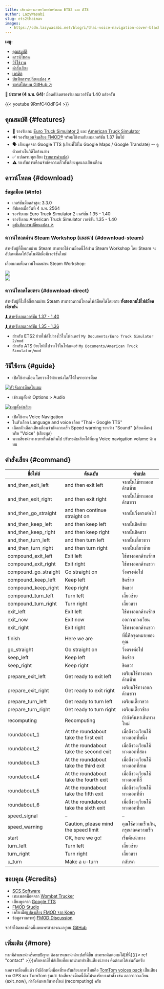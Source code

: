 ```yaml
---
title: เสียงนำทางภาษาไทยสำหรับเกม ETS2 และ ATS
author: LazyWasabi
slug: ets2thainav
images:
  - https://cdn.lazywasabi.net/blog/i/thai-voice-navigation-cover-black-sea-istanbul.jpg
---
```


**เมนู:**

- [คุณสมบัติ](#features)
- [ดาวน์โหลด](#download)
- [วิธีใช้งาน](#guide)
- [คำสั่งเสียง](#command)
- [เครดิต](#credits)
- [บันทึกการเปลี่ยงแปลง ↗](https://github.com/lazywasabi/ets2-thai-navigation/blob/master/CHANGELOG.md)
- [ซอร์สโค้ดบน GitHub ↗](https://github.com/lazywasabi/ets2-thai-navigation)

<p class="p-4 bg-green-600 text-white rounded font-display">
  <strong class="text-white">📢 ประกาศ (4 ก.พ. 64):</strong> ม็อดอัปเดตรองรับเกมเวอร์ชัน 1.40 แล้วครับ
</p>

{{< youtube 9RmfC4OdFG4 >}}

## คุณสมบัติ {#features}

- 🚚 รองรับเกม [Euro Truck Simulator 2](https://eurotrucksimulator2.com/)</a> และ [American Truck Simulator](https://americantrucksimulator.com/)
- 🔊 รองรับ[เอนจินเสียง FMOD®](https://blog.scssoft.com/2020/02/fmod-first-tease.html) พร้อมใช้งานกับเกมเวอร์ชัน 1.37 ขึ้นไป
- 🗣 เสียงพูดจาก Google TTS (เสียงที่ใช้ใน Google Maps / Google Translate) -- ดูตัวอย่างในวิดีโอด้านล่าง
- ✅ แปลครบทุกเสียง ([รายการคำแปล](#command))
- ⚠ รองรับการเตือนจำกัดความเร็วทั้งเสียงพูดและเสียงเตือน

## ดาวน์โหลด {#download}

### ข้อมูลม็อด {#info}

- เวอร์ชันม็อดล่าสุด: 3.3.0
- อัปเดตเมื่อวันที่ 4 ก.พ. 2564
- รองรับเกม Euro Truck Simulator 2 เวอร์ชัน 1.35 - 1.40
- รองรับเกม American Truck Simulator เวอร์ชัน 1.35 - 1.40
- [ดูบันทึกการเปลี่ยนแปลง ↗](https://github.com/lazywasabi/ets2-thai-navigation/blob/master/CHANGELOG.md)

### ดาวน์โหลดผ่าน Steam Workshop (แนะนำ) {#download-steam}

สำหรับผู้ที่ซื้อเกมผ่าน Steam สามารถใช้งานม็อดนี้ได้ผ่าน Steam Workshop โดย Steam จะอัปเดตม็อดให้อัตโนมัติเมื่อมีเวอร์ชันใหม่

เลือกเกมเพื่อดาวน์โหลดผ่าน Steam Workshop:

<div class="flex space-x-4 items-center">
  <div class="flex-1">
    <a href="https://steamcommunity.com/sharedfiles/filedetails/?id=1764313195" target="_blank" rel="noopener noreferrer">
      <img class="w-48 mx-auto" src="https://cdn.lazywasabi.net/blog/i/ets2-logo.png">
    </a>
  </div>
  <div class="flex-1 mx-auto">
    <a href="https://steamcommunity.com/sharedfiles/filedetails/?id=1900877329" target="_blank" rel="noopener noreferrer">
      <img class="w-48 mx-auto" src="https://cdn.lazywasabi.net/blog/i/ats-logo.png">
    </a>
  </div>
</div>

### ดาวน์โหลดโดยตรง {#download-direct}

สำหรับผู้ที่ไม่ได้ซื้อเกมผ่าน Steam สามารถดาวน์โหลดไฟล์ม็อดได้โดยตรง **ทั้งสองเกมใช้ไฟล์ม็อดเดียวกัน**

[⬇ สำหรับเกมเวอร์ชัน 1.37 - 1.40](https://cdn.lazywasabi.net/ets2thainav/3.3.0/thai-navigation-3.3.0.scs)

[⬇ สำหรับเกมเวอร์ชัน 1.35 - 1.36](https://cdn.lazywasabi.net/ets2thainav/3.3.0/thai-navigation-136-3.3.0.scs)

- สำหรับ ETS2 ย้ายไฟล์ไปวางไว้ในโฟลเดอร์ `My Documents/Euro Truck Simulator 2/mod`
- สำหรับ ATS ย้ายไฟล์ไปวางไว้ในโฟลเดอร์ `My Documents/American Truck Simulator/mod`

## วิธีใช้งาน {#guide}

- เปิดใช้งานม็อด โดยวางไว้ตำแหน่งใดก็ได้ในรายการม็อด

[![ตัวจัดการม็อดในเกม](https://cdn.lazywasabi.net/blog/i/thai-voice-navigation-mod-manager.jpg)](https://cdn.lazywasabi.net/blog/i/thai-voice-navigation-mod-manager.jpg)

- เข้าเมนูตั้งค่า Options > Audio

[![เมนูตั้งค่าเสียง](https://cdn.lazywasabi.net/blog/i/thai-voice-navigation-audio-settings-1.40.jpg)](https://cdn.lazywasabi.net/blog/i/thai-voice-navigation-audio-settings-1.40.jpg)

- เปิดใช้งาน Voice Navigation
- ในตัวเลือก Language and voice เลือก "Thai - Google TTS"
- เลือกตัวเลือกเสียงเตือนจำกัดความเร็ว Speed warning ระหว่าง "Sound" (เสียงเตือน) หรือ "Voice" (เสียงพูด)
- หากเสียงนำทางเบาหรือดังเกินไป ปรับระดับเสียงได้ที่เมนู Voice navigation volume ด้านบน

## คำสั่งเสียง {#command}

| **ชื่อไฟล์**         | **ต้นฉบับ**                            | **คำแปล**                           |
| -------------------- | -------------------------------------- | ----------------------------------- |
| and_then_exit_left   | and then exit left                     | จากนั้นใช้ทางออกด้านซ้าย            |
| and_then_exit_right  | and then exit right                    | จากนั้นใช้ทางออกด้านขวา             |
| and_then_go_straight | and then continue straight on          | จากนั้นวิ่งตรงต่อไป                 |
| and_then_keep_left   | and then keep left                     | จากนั้นชิดซ้าย                      |
| and_then_keep_right  | and then keep right                    | จากนั้นชิดขวา                       |
| and_then_turn_left   | and then turn left                     | จากนั้นเลี้ยวขวา                    |
| and_then_turn_right  | and then turn right                    | จากนั้นเลี้ยวซ้าย                   |
| compound_exit_left   | Exit left                              | ใช้ทางออกด้านซ้าย                   |
| compound_exit_right  | Exit right                             | ใช้ทางออกด้านขวา                    |
| compound_go_straight | Go straight on                         | วิ่งตรงต่อไป                        |
| compound_keep_left   | Keep left                              | ชิดซ้าย                             |
| compound_keep_right  | Keep right                             | ชิดขวา                              |
| compound_turn_left   | Turn left                              | เลี้ยวซ้าย                          |
| compound_turn_right  | Turn right                             | เลี้ยวขวา                           |
| exit_left            | Exit left                              | ใช้ทางออกด้านซ้าย                   |
| exit_now             | Exit now                               | ออกจากวงเวียน                       |
| exit_right           | Exit right                             | ใช้ทางออกด้านขวา                    |
| finish               | Here we are                            | ที่นี่คือจุดหมายของคุณ              |
| go_straight          | Go straight on                         | วิ่งตรงต่อไป                        |
| keep_left            | Keep left                              | ชิดซ้าย                             |
| keep_right           | Keep right                             | ชิดขวา                              |
| prepare_exit_left    | Get ready to exit left                 | เตรียมใช้ทางออกด้านซ้าย             |
| prepare_exit_right   | Get ready to exit right                | เตรียมใช้ทางออกด้านขวา              |
| prepare_turn_left    | Get ready to turn left                 | เตรียมเลี้ยวขวา                     |
| prepare_turn_right   | Get ready to turn right                | เตรียมเลี้ยวซ้าย                    |
| recomputing          | Recomputing                            | กำลังค้นหาเส้นทางใหม่               |
| roundabout_1         | At the roundabout take the first exit  | เมื่อถึงวงเวียนใช้ทางออกที่หนึ่ง    |
| roundabout_2         | At the roundabout take the second exit | เมื่อถึงวงเวียนใช้ทางออกที่สอง      |
| roundabout_3         | At the roundabout take the third exit  | เมื่อถึงวงเวียนใช้ทางออกที่สาม      |
| roundabout_4         | At the roundabout take the fourth exit | เมื่อถึงวงเวียนใช้ทางออกที่สี่      |
| roundabout_5         | At the roundabout take the fifth exit  | เมื่อถึงวงเวียนใช้ทางออกที่ห้า      |
| roundabout_6         | At the roundabout take the sixth exit  | เมื่อถึงวงเวียนใช้ทางออกที่หก       |
| speed_signal         | –                                      | –                                   |
| speed_warning        | Caution, please mind the speed limit   | คุณใช้ความเร็วเกิน, กรุณาลดความเร็ว |
| start                | OK, here we go!                        | เริ่มต้นนำทาง                       |
| turn_left            | Turn left                              | เลี้ยวซ้าย                          |
| turn_right           | Turn right                             | เลี้ยวขวา                           |
| u_turn               | Make a u-turn                          | กลับรถ                              |

## ขอบคุณ {#credits}

- [SCS Software](https://scssoft.com/)
- เทมเพลตม็อดจาก [Wombat Trucker](https://www.youtube.com/watch?v=ax-6sP_PVpU)
- เสียงพูดจาก [Google TTS](https://cloud.google.com/text-to-speech)
- [FMOD Studio](https://www.fmod.com/studio)
- เครื่องมือ[แปลงเสียง FMOD จาก Koen](https://forum.scssoft.com/viewtopic.php?f=201&t=282438)
- ข้อมูลจากกระทู้ [FMOD Discussion](https://forum.scssoft.com/viewtopic.php?f=178&t=281124)

ซอร์สโค้ดของม็อดนี้เผยแพร่สาธารณะอยู่บน [GitHub](https://github.com/lazywasabi/ets2-thai-navigation)

## เพิ่มเติม {#more}

หากมีคำแนะนำหรือพบปัญหา ต้องการแนะนำคำแปลที่ดีขึ้น สามารถติดต่อผมได้[ที่นี่]({{< ref "contact" >}})หรือหากมีไฟล์เสียงที่อยากนำมาทำเป็นเสียงนำทาง ติดต่อมาได้เช่นกันครับ

นอกจากม็อดนี้แล้ว ยังมีอีกหนึ่งม็อดที่รองรับเสียงภาษาไทยคือ [TomTom voices pack](https://steamcommunity.com/sharedfiles/filedetails/?id=1828031323) เป็นเสียงจาก GPS ของ TomTom รุ่นเก่า ข้อเสียของม็อดนี้คือไม่รองรับบางคำสั่ง เช่น ออกจากวงเวียน (exit_now), กำลังค้นหาเส้นทางใหม่ (recomputing) ครับ
